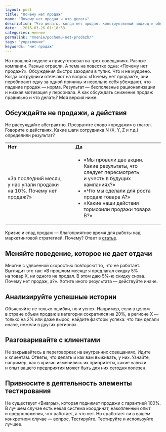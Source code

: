```yaml
---
layout: post
title: "Почему нет продаж"
name: "Почему нет продаж и что делать"
description: "Что делать, когда нет продаж: конструктивный подход к обсуждению падения продаж"
date:   2016-03-26 01:18:33 
categories: мнение
permalink: "mnenie/pochemu-net-prodazh/"
tags: "управление"
keywords: "нет продаж"
---
```




<p>На&nbsp;прошлой неделе я&nbsp;присутствовал на&nbsp;трех совещаниях. Разные компании. Разные отрасли. А&nbsp;тема на&nbsp;повестке одна: «Почему нет продаж?». Обсуждения быстро заходили в&nbsp;тупик. Что и&nbsp;не&nbsp;мудрено. Когда сотрудники отвечают на&nbsp;вопрос «Почему нет продаж?», они перебирают одну за&nbsp;одной причины и&nbsp;невольно себя убеждают, что падение продаж&nbsp;— норма. Результат&nbsp;— бесполезные рационализации и&nbsp;низкая мотивация у&nbsp;персонала. А&nbsp;как обсуждать снижение продаж правильно и&nbsp;что делать? Моя версия ниже. </p>




<h2>Обсуждайте не&nbsp;продажи, а&nbsp;действия </h2>
<div class="with-side">
<p>Не&nbsp;рассуждайте абстрактно. Превратите слово «продажи» в&nbsp;глагол. Говорите о&nbsp;действиях. Какие шаги сотрудника N (X, Y, Z&nbsp;и&nbsp;т.д.) определили результат? </p>


<table >
<tbody>
<tr  class="Gainsboro">
<td  ><strong>Нет</strong></td>
<td  ><strong>Да</strong></td>
</tr>
<tr>
<td  >«За&nbsp;последний месяц у&nbsp;нас упали продажи на&nbsp;10%. Почему нет продаж?»</td>
<td  ><ul> 
	<li>«Мы&nbsp;провели две акции. Какие результаты, что следует пересмотреть и&nbsp;учесть в&nbsp;будущих кампаниях?»</li>
	<li>«Что мы&nbsp;сделали для роста продаж товара А?»</li>
	<li>«Какие наши действия тормозили продажи товара B?»</li>
	</ul></td>
</tr>
</tbody>
</table>

<div class="side">
Кризис и&nbsp;спад продаж&nbsp;— благоприятное время для работы над маркетинговой стратегией. Почему? Ответ в&nbsp;<a href="/mnenie/vremya-dlya-strategii/">статье</a>.</div>
</div>



<h2>Меняйте поведение, которое не&nbsp;дает отдачи</h2>
<p>Многие с&nbsp;удвоенной скоростью повторяют&nbsp;то, что не&nbsp;работает. Выглядит это так: «В&nbsp;прошлом месяце я&nbsp;предлагал скидку&nbsp;5% на&nbsp;товар&nbsp;Х, ни&nbsp;одного не&nbsp;продал. В&nbsp;этом даю 5%-ю скидку снова. Почему нет продаж, а?». Хотите иного результата&nbsp;— действуйте иначе. </p>
<h2>Анализируйте успешные истории</h2>
<p>Объясняйте не&nbsp;только ошибки, но&nbsp;и&nbsp;успех. Например, если в&nbsp;целом в&nbsp;стране объем продаж в&nbsp;категории сократился на&nbsp;20%, а&nbsp;регионе Х&nbsp;— только на&nbsp;2% или даже вырос, найдите факторы успеха: что там делали иначе, нежели в&nbsp;других регионах.</p>
<h2>Разговаривайте с&nbsp;клиентами </h2>
<p>Не&nbsp;закрывайтесь в&nbsp;переговорках на&nbsp;внутренних совещаниях. Идите к&nbsp;клиентам. Ответы, что делать и&nbsp;как вам выживать, у&nbsp;них. Узнайте, например, как в&nbsp;кризис изменились их&nbsp;приоритеты, какие навыки и&nbsp;опыт вашего предприятия может быть для них сегодня полезен. </p>
<h2>Привносите в&nbsp;деятельность элементы тестирования</h2>
<p>Не&nbsp;существует «Виагры», которая поднимет продажи с&nbsp;гарантией 100%. В&nbsp;лучшем случае есть некая система координат, накопленный опыт и&nbsp;предположения, что работает, а&nbsp;что нет. Но&nbsp;сработает&nbsp;ли в&nbsp;вашем конкретном случае&nbsp;— вопрос. Тестируйте. Тестируйте и&nbsp;используйте лучшее. </p>